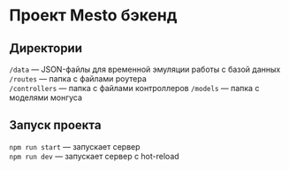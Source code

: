 # Проект Mesto бэкенд

## Директории

`/data` — JSON-файлы для временной эмуляции работы с базой данных  
`/routes` — папка с файлами роутера  
`/controllers` — папка с файлами контроллеров
`/models` — папка с моделями монгуса 
  
## Запуск проекта

`npm run start` — запускает сервер   
`npm run dev` — запускает сервер с hot-reload
